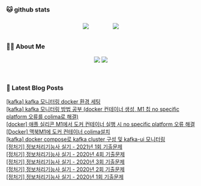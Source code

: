 
###  🐱 github stats  

<div id="main" align="center">
    <img src="https://github-readme-stats.vercel.app/api?username=peterica&count_private=true&show_icons=true&theme=radical"
        style="height: auto; margin-left: 20px; margin-right: 20px; padding: 10px;"/>
    <img src="https://github-readme-stats.vercel.app/api/top-langs/?username=peterica&layout=compact"   
        style="height: auto; margin-left: 20px; margin-right: 20px; padding: 10px;"/>
</div>

###  💁‍♀️ About Me  
<p align="center">
    <a href="https://peterica.tistory.com/"><img src="https://img.shields.io/badge/Blog-FF5722?style=flat-square&logo=Blogger&logoColor=white"/></a>
    <a href="mailto:ilovefran.ofm@gmail.com"><img src="https://img.shields.io/badge/Gmail-d14836?style=flat-square&logo=Gmail&logoColor=white&link=ilovefran.ofm@gmail.com"/></a>
</p>

<br>

### 📕 Latest Blog Posts   

<a href ="https://peterica.tistory.com/604"> [kafka] kafka 모니터링 docker 환경 세팅 </a> <br><a href ="https://peterica.tistory.com/602"> [kafka] kafka 모니터링 방법 공부 (docker 컨테이너 생성, M1 칩 no specific platform 오류를 colima로 해결) </a> <br><a href ="https://peterica.tistory.com/603"> [docker] 애플 실리콘 M1에서 도커 컨테이너 실행 시 no specific platform 오류 해결 </a> <br><a href ="https://peterica.tistory.com/420"> [Docker] 맥북M1에 도커 컨테이너 colima설치 </a> <br><a href ="https://peterica.tistory.com/601"> [kafka] docker compose로  kafka cluster 구성 및 kafka-ui 모니터링 </a> <br><a href ="https://peterica.tistory.com/600"> [정처기] 정보처리기능사 실기 - 2021년 1회 기출문제 </a> <br><a href ="https://peterica.tistory.com/599"> [정처기] 정보처리기능사 실기 - 2020년 4회 기출문제 </a> <br><a href ="https://peterica.tistory.com/598"> [정처기] 정보처리기능사 실기 - 2020년 3회 기출문제 </a> <br><a href ="https://peterica.tistory.com/596"> [정처기] 정보처리기능사 실기 - 2020년 2회 기출문제 </a> <br><a href ="https://peterica.tistory.com/594"> [정처기] 정보처리기능사 실기 - 2020년 1회 기출문제 </a> <br>